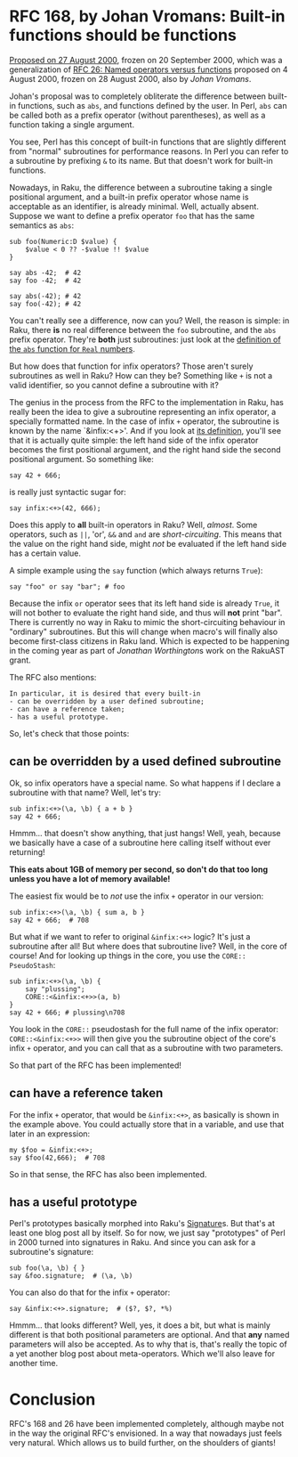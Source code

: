 # RFC 168, by Johan Vromans: Built-in functions should be functions

[Proposed on 27 August 2000](https://raku.org/archive/rfc/168.html),
frozen on 20 September 2000, which was a generalization of
[RFC 26: Named operators versus functions](https://raku.org/archive/rfc/26.html)
proposed on 4 August 2000, frozen on 28 August 2000, also by *Johan Vromans*.

Johan's proposal was to completely obliterate the difference between built-in
functions, such as `abs`, and functions defined by the user.  In Perl, `abs`
can be called both as a prefix operator (without parentheses), as well as
a function taking a single argument.

You see, Perl has this concept of built-in functions that are slightly
different from "normal" subroutines for performance reasons.  In Perl you
can refer to a subroutine by prefixing `&` to its name.  But that doesn't
work for built-in functions.

Nowadays, in Raku, the difference between a subroutine taking a single
positional argument, and a built-in prefix operator whose name is acceptable
as an identifier, is already minimal.  Well, actually absent.  Suppose we
want to define a prefix operator `foo` that has the same semantics as `abs`:

    sub foo(Numeric:D $value) {
        $value < 0 ?? -$value !! $value
    }

    say abs -42;  # 42
    say foo -42;  # 42

    say abs(-42); # 42
    say foo(-42); # 42

You can't really see a difference, now can you?  Well, the reason is simple:
in Raku, there **is** no real difference between the `foo` subroutine, and the
`abs` prefix operator.  They're **both** just subroutines: just look at the
[definition of the `abs` function for `Real` numbers](https://github.com/rakudo/rakudo/blob/master/src/core.c/Real.pm6#L170).

But how does that function for infix operators?  Those aren't surely
subroutines as well in Raku?  How can they be?  Something like `+` is not
a valid identifier, so you cannot define a subroutine with it?

The genius in the process from the RFC to the implementation in Raku, has
really been the idea to give a subroutine representing an infix operator, a
specially formatted name.  In the case of infix `+` operator, the subroutine
is known by the name `&infix:<+>'.  And if you look at
[its definition](https://github.com/rakudo/rakudo/blob/master/src/core.c/Numeric.pm6#L210),
you'll see that it is actually quite simple: the left hand side of the infix
operator becomes the first positional argument, and the right hand side the
second positional argument.  So something like:

    say 42 + 666;

is really just syntactic sugar for:

    say infix:<+>(42, 666);

Does this apply to **all** built-in operators in Raku?  Well, *almost*.
Some operators, such as `||`, 'or', `&&` and `and` are *short-circuiting*.
This means that the value on the right hand side, might *not* be evaluated
if the left hand side has a certain value.

A simple example using the `say` function (which always returns `True`):

    say "foo" or say "bar"; # foo

Because the infix `or` operator sees that its left hand side is already
`True`, it will not bother to evaluate the right hand side, and thus will
**not** print "bar".  There is currently no way in Raku to mimic the
short-circuiting behaviour in "ordinary" subroutines.  But this will change
when macro's will finally also become first-class citizens in Raku land.
Which is expected to be happening in the coming year as part of *Jonathan
Worthington*s work on the RakuAST grant.

The RFC also mentions:

    In particular, it is desired that every built-in
    - can be overridden by a user defined subroutine;
    - can have a reference taken;
    - has a useful prototype.

So, let's check that those points:

## can be overridden by a used defined subroutine

Ok, so infix operators have a special name.  So what happens if I declare a
subroutine with that name?  Well, let's try:

    sub infix:<+>(\a, \b) { a + b }
    say 42 + 666;

Hmmm... that doesn't show anything, that just hangs!  Well, yeah, because we
basically have a case of a subroutine here calling itself without ever
returning!

**This eats about 1GB of memory per second, so don't do that too long unless you have a lot of memory available!**

The easiest fix would be to *not* use the infix `+` operator in our version:

    sub infix:<+>(\a, \b) { sum a, b }
    say 42 + 666;  # 708

But what if we want to refer to original `&infix:<+>` logic?  It's just a
subroutine after all!  But where does that subroutine live?  Well, in the core
of course!  And for looking up things in the core, you use the `CORE::`
`PseudoStash`:

    sub infix:<+>(\a, \b) {
        say "plussing";
        CORE::<&infix:<+>>(a, b)
    }
    say 42 + 666; # plussing\n708

You look in the `CORE::` pseudostash for the full name of the infix operator:
`CORE::<&infix:<+>>` will then give you the subroutine object of the core's
infix `+` operator, and you can call that as a subroutine with two parameters.

So that part of the RFC has been implemented!

## can have a reference taken

For the infix `+` operator, that would be `&infix:<+>`, as basically is shown
in the example above.  You could actually store that in a variable, and use
that later in an expression:

    my $foo = &infix:<+>;
    say $foo(42,666);  # 708

So in that sense, the RFC has also been implemented.

## has a useful prototype

Perl's prototypes basically morphed into Raku's
[Signature](https://docs.raku.org/type/Signature)s.  But that's at least one
blog post all by itself.  So for now, we just say "prototypes" of Perl in
2000 turned into signatures in Raku.  And since you can ask for a subroutine's
signature:

    sub foo(\a, \b) { }
    say &foo.signature;  # (\a, \b)

You can also do that for the infix `+` operator:

    say &infix:<+>.signature;  # ($?, $?, *%)

Hmmm... that looks different?  Well, yes, it does a bit, but what is mainly
different is that both positional parameters are optional.  And that **any**
named parameters will also be accepted.  As to why that is, that's really
the topic of a yet another blog post about meta-operators.  Which we'll also
leave for another time.

# Conclusion

RFC's 168 and 26 have been implemented completely, although maybe not in the
way the original RFC's envisioned.  In a way that nowadays just feels very
natural.  Which allows us to build further, on the shoulders of giants!
